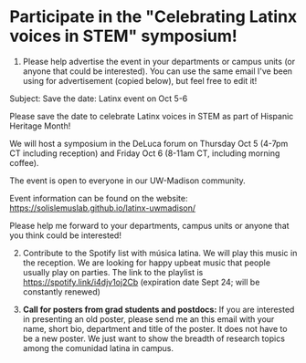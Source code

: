 # Participate in the "Celebrating Latinx voices in STEM" symposium!


1. Please help advertise the event in your departments or campus units (or anyone that could be interested). You can use the same email I've been using for advertisement (copied below), but feel free to edit it!

Subject: Save the date: Latinx event on Oct 5-6

Please save the date to celebrate Latinx voices in STEM as part of Hispanic Heritage Month!

We will host a symposium in the DeLuca forum on Thursday Oct 5 (4-7pm CT including reception) and Friday Oct 6 (8-11am CT, including morning coffee).

The event is open to everyone in our UW-Madison community.

Event information can be found on the website: https://solislemuslab.github.io/latinx-uwmadison/ 

Please help me forward to your departments, campus units or anyone that you think could be interested!


2. Contribute to the Spotify list with música latina. We will play this music in the reception. We are looking for happy upbeat music that people usually play on parties. The link to the playlist is 
https://spotify.link/i4djv1oj2Cb (expiration date Sept 24; will be constantly renewed)


3. **Call for posters from grad students and postdocs:** If you are interested in presenting an old poster, please send me an this email with your name, short bio, department and title of the poster. It does not have to be a new poster. We just want to show the breadth of research topics among the comunidad latina in campus.


